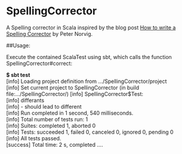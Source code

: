 # SpellingCorrector
A Spelling corrector in Scala inspired by the blog post [How to write a Spelling Corrector](http://www.norvig.com/spell-correct.html) by Peter Norvig.

##Usage:

Execute the contained ScalaTest using sbt, which calls the function SpellingCorrector#correct:

**<prompt>$ sbt test**  
[info] Loading project definition from .../SpellingCorrector/project  
[info] Set current project to SpellingCorrector (in build file:.../SpellingCorrector/)
[info] SpellingCorrector$Test:  
[info] differants  
[info] - should lead to different  
[info] Run completed in 1 second, 540 milliseconds.  
[info] Total number of tests run: 1  
[info] Suites: completed 1, aborted 0  
[info] Tests: succeeded 1, failed 0, canceled 0, ignored 0, pending 0  
[info] All tests passed.  
[success] Total time: 2 s, completed ....


